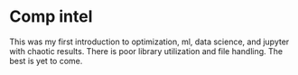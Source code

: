 # Comp intel

This was my first introduction to optimization, ml, data science, and jupyter with chaotic results. There is poor library utilization and file handling. The best is yet to come.